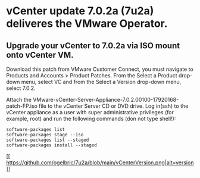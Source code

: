 # vCenter update 7.0.2a (7u2a) deliveres the VMware Operator. 

## Upgrade your vCenter to 7.0.2a via ISO mount onto vCenter VM.

Download this patch from VMware Customer Connect, you must navigate to Products and Accounts > Product Patches. 
From the Select a Product drop-down menu, select VC and from the Select a Version drop-down menu, select 7.0.2.

Attach the VMware-vCenter-Server-Appliance-7.0.2.00100-17920168-patch-FP.iso file to the vCenter Server CD or DVD drive.
Log in(ssh) to the vCenter appliance as a user with super administrative privileges (for example, root) and run the following commands (don not type shell!):

```
software-packages list
software-packages stage --iso  
software-packages list --staged
software-packages install --staged
```
[[ https://github.com/ogelbric/7u2a/blob/main/vCenterVersion.png|alt=version ]]

